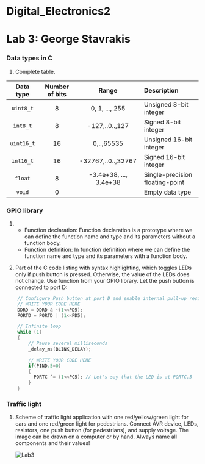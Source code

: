# Digital_Electronics2

# Lab 3: George Stavrakis


### Data types in C

1. Complete table.

| **Data type** | **Number of bits** | **Range** | **Description** |
| :-: | :-: | :-: | :-- | 
| `uint8_t`  | 8 | 0, 1, ..., 255 | Unsigned 8-bit integer |
| `int8_t`   | 8 | -127,..0..,127 | Signed 8-bit integer |
| `uint16_t` | 16 | 0,..,65535 | Unsigned 16-bit integer |
| `int16_t`  | 16 | -32767,..0..,32767 | Signed 16-bit integer |
| `float`    | 8 | -3.4e+38, ..., 3.4e+38 | Single-precision floating-point |
| `void`     | 0 |  | Empty data type |


### GPIO library

1. 
   * Function declaration:
      Function declaration is a prototype where we can define the function name and type and its parameters without a function body.
   * Function definition:
      In function definition where we can define the function name and type and its parameters with a function body.
     

2. Part of the C code listing with syntax highlighting, which toggles LEDs only if push button is pressed. Otherwise, the value of the LEDs does not change. Use function from your GPIO library. Let the push button is connected to port D:

```c
    // Configure Push button at port D and enable internal pull-up resistor
    // WRITE YOUR CODE HERE
    DDRD = DDRD & ~(1<<PD5);
    PORTD = PORTD | (1<<PD5);

    // Infinite loop
    while (1)
    {
        // Pause several milliseconds
        _delay_ms(BLINK_DELAY);

        // WRITE YOUR CODE HERE
        if(PIND.5=0)
        {
          PORTC ^= (1<<PC5); // Let's say that the LED is at PORTC.5
        }
    }
```


### Traffic light

1. Scheme of traffic light application with one red/yellow/green light for cars and one red/green light for pedestrians. Connect AVR device, LEDs, resistors, one push button (for pedestrians), and supply voltage. The image can be drawn on a computer or by hand. Always name all components and their values!

   ![Lab3](https://user-images.githubusercontent.com/91612258/137008629-0e9a7b1a-0dd9-4182-a77f-eab3d0a01ade.png)

